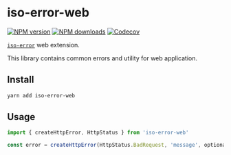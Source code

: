 # iso-error-web

[![NPM version][npm-image]][npm-url]
[![NPM downloads][downloads-image]][downloads-url]
[![Codecov][codecov-image]][codecov-url]

[`iso-error`] web extension.

This library contains common errors and utility for web application.

## Install

```sh
yarn add iso-error-web
```

## Usage

```ts
import { createHttpError, HttpStatus } from 'iso-error-web'

const error = createHttpError(HttpStatus.BadRequest, 'message', optionalIsoErrorOption)
```

[`iso-error`]: https://github.com/unional/iso-error/tree/main/packages/iso-error
[codecov-image]: https://codecov.io/gh/unional/iso-error-web/branch/main/graph/badge.svg
[codecov-url]: https://codecov.io/gh/unional/iso-error-web
[downloads-image]: https://img.shields.io/npm/dm/iso-error-web.svg?style=flat
[downloads-url]: https://npmjs.org/package/iso-error-web
[npm-image]: https://img.shields.io/npm/v/iso-error-web.svg?style=flat
[npm-url]: https://npmjs.org/package/iso-error-web
